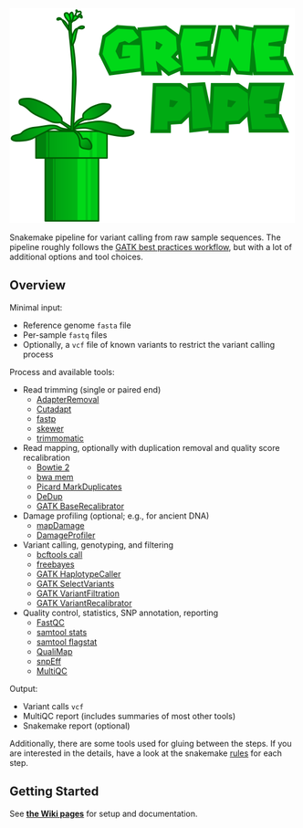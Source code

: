 ![grenepipe logo](/doc/logo/grenepipe.png?raw=true)

Snakemake pipeline for variant calling from raw sample sequences.
The pipeline roughly follows the [GATK best practices workflow](https://gatk.broadinstitute.org/hc/en-us/sections/360007226651-Best-Practices-Workflows), but with a lot of additional options and tool choices.

Overview
-------------------

Minimal input:

  - Reference genome `fasta` file
  - Per-sample `fastq` files
  - Optionally, a `vcf` file of known variants to restrict the variant calling process

Process and available tools:

  - Read trimming (single or paired end)
    - [AdapterRemoval](https://adapterremoval.readthedocs.io/en/latest/)
    - [Cutadapt](https://cutadapt.readthedocs.io/en/stable/)
    - [fastp](https://github.com/OpenGene/fastp)
    - [skewer](https://github.com/relipmoc/skewer)
    - [trimmomatic](http://www.usadellab.org/cms/index.php?page=trimmomatic)
  - Read mapping, optionally with duplication removal and quality score recalibration
    - [Bowtie 2](http://bowtie-bio.sourceforge.net/bowtie2/index.shtml)
    - [bwa mem](http://bio-bwa.sourceforge.net/bwa.shtml)
    - [Picard MarkDuplicates](https://broadinstitute.github.io/picard/command-line-overview.html#MarkDuplicates)
    - [DeDup](https://github.com/apeltzer/dedup)
    - [GATK BaseRecalibrator](https://gatk.broadinstitute.org/hc/en-us/articles/360036898312-BaseRecalibrator)
  - Damage profiling (optional; e.g., for ancient DNA)
    - [mapDamage](https://github.com/ginolhac/mapDamage)
    - [DamageProfiler](https://github.com/Integrative-Transcriptomics/DamageProfiler)
  - Variant calling, genotyping, and filtering
    - [bcftools call](http://samtools.github.io/bcftools/bcftools.html)
    - [freebayes](https://github.com/freebayes/freebayes)
    - [GATK HaplotypeCaller](https://gatk.broadinstitute.org/hc/en-us/articles/360037225632-HaplotypeCaller)
    - [GATK SelectVariants](https://gatk.broadinstitute.org/hc/en-us/articles/360037055952-SelectVariants)
    - [GATK VariantFiltration](https://gatk.broadinstitute.org/hc/en-us/articles/360036834871-VariantFiltration)
    - [GATK VariantRecalibrator](https://gatk.broadinstitute.org/hc/en-us/articles/360036510892-VariantRecalibrator)
  - Quality control, statistics, SNP annotation, reporting
    - [FastQC](http://www.bioinformatics.babraham.ac.uk/projects/fastqc/)
    - [samtool stats](http://www.htslib.org/doc/samtools-stats.html)
    - [samtool flagstat](http://www.htslib.org/doc/samtools-flagstat.html)
    - [QualiMap](http://qualimap.conesalab.org/)
    - [snpEff](https://pcingola.github.io/SnpEff/)
    - [MultiQC](https://multiqc.info/)

Output:
  - Variant calls `vcf`
  - MultiQC report (includes summaries of most other tools)
  - Snakemake report (optional)

Additionally, there are some tools used for gluing between the steps.
If you are interested in the details, have a look at the snakemake [rules](tree/master/rules) for each step.

Getting Started
-------------------

See [**the Wiki pages**](https://github.com/lczech/grenepipe/wiki) for setup and documentation.
